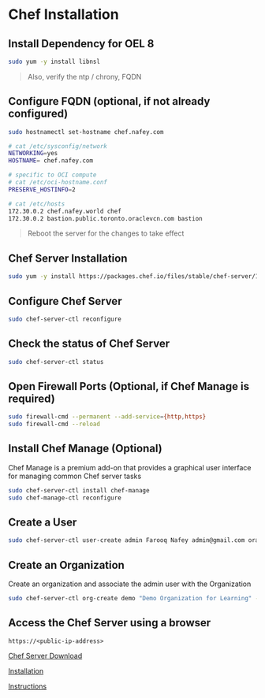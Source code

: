 # Chef Installation

## Install Dependency for OEL 8
```bash
sudo yum -y install libnsl
```
> Also, verify the ntp / chrony, FQDN

## Configure FQDN (optional, if not already configured)
```bash
sudo hostnamectl set-hostname chef.nafey.com

# cat /etc/sysconfig/network
NETWORKING=yes
HOSTNAME= chef.nafey.com

# specific to OCI compute
# cat /etc/oci-hostname.conf 
PRESERVE_HOSTINFO=2

# cat /etc/hosts
172.30.0.2 chef.nafey.world chef
172.30.0.2 bastion.public.toronto.oraclevcn.com bastion
```
> Reboot the server for the changes to take effect


## Chef Server Installation
```bash 
sudo yum -y install https://packages.chef.io/files/stable/chef-server/12.19.31/el/7/chef-server-core-12.19.31-1.el7.x86_64.rpm
```


## Configure Chef Server
```bash
sudo chef-server-ctl reconfigure
```

## Check the status of Chef Server
```bash
sudo chef-server-ctl status
```

## Open Firewall Ports (Optional, if Chef Manage is required)
```bash
sudo firewall-cmd --permanent --add-service={http,https}
sudo firewall-cmd --reload
```

## Install Chef Manage (Optional)
Chef Manage is a premium add-on that provides a graphical user interface for managing common Chef server tasks

```bash
sudo chef-server-ctl install chef-manage 
sudo chef-manage-ctl reconfigure
```

## Create a User
```bash
sudo chef-server-ctl user-create admin Farooq Nafey admin@gmail.com oracle123 --filename /etc/chef/admin.pem
```

## Create an Organization
Create an organization and associate the admin user with the Organization
```bash
sudo chef-server-ctl org-create demo "Demo Organization for Learning" --association_user admin --filename /etc/chef/demo-validator.pem
```

## Access the Chef Server using a browser
```
https://<public-ip-address>
```


[Chef Server Download](https://community.chef.io/downloads/tools/infra-server?os=el)

[Installation](https://computingforgeeks.com/how-to-setup-chef-infra-server-on-centos-rhel/?expand_article=1)

[Instructions](https://www.youtube.com/watch?v=wDUOtiJCSMs)
